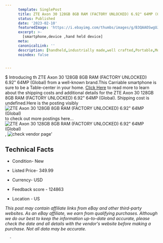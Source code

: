 ```yaml
---
      template: SinglePost
      title: ZTE Axon 30 128GB 8GB RAM (FACTORY UNLOCKED) 6.92" 64MP (Global)
      status: Published
      date: '2023-02-10'
      featuredImage: 'https://i.ebayimg.com/thumbs/images/g/B3QAAOSwgUJhNk6q/s-l225.jpg'
      excerpt: >-
        [smartphone,device ,hand held device]
      meta:
      canonicalLink: ''
      description: [handheld,industrially made,well crafted,Portable,Mobile,Compact,Convenient,Lightweight,Maneuverable,Man-portable,Miniature,Carriable,Hand-held,Light,Holdable,Transportable,Mobile device,Pocket-sized,On-the-go,Wireless,Cordless,Compact size,Convenient size, smartphone,device ,hand held device]
      noindex: false
      

---
```

$
      Introducing th ZTE Axon 30 128GB 8GB RAM (FACTORY UNLOCKED) 6.92" 64MP (Global) from a well-known brand.This Carriable smartphone is sure to be a Table-center in your home. [Click Here](https://www.ebay.com/itm/194347440784?hash=item2d40029a90%3Ag%3AB3QAAOSwgUJhNk6q&mkevt=1&mkcid=1&mkrid=711-53200-19255-0&campid=%253CePNCampaignId%253E&customid=%253CreferenceId%253E&toolid=10049) to read more to learn about the shipping costs and additional details for the ZTE Axon 30 128GB 8GB RAM (FACTORY UNLOCKED) 6.92" 64MP (Global). Shipping cost is undefined.Here is the posting visibly ![ZTE Axon 30 128GB 8GB RAM (FACTORY UNLOCKED) 6.92" 64MP (Global)](https://i.ebayimg.com/thumbs/images/g/B3QAAOSwgUJhNk6q/s-l225.jpg) to check out more postings here... ![ZTE Axon 30 128GB 8GB RAM (FACTORY UNLOCKED) 6.92" 64MP (Global)](https://i.ebayimg.com/images/g/B3QAAOSwgUJhNk6q/s-l960.jpg), ![check vendor page](https://origin-galleryplus.ebayimg.com/ws/web/194347440784_2_0_1/225x225.jpg)'

      

 ## Technical Facts 



     
      

 - Condition- New 


      

 - Listed Price- 349.99 


      

 - Currency- USD 


      

 - Feedback score - 124863 


      

 - Location - US 


      
      

 *_This post may contain affiliate links from eBay and other third-party websites. As an eBay affiliate, we earn from qualifying purchases. Although we do our best to keep the information up-to-date and accurate, please check the date and all details with the vendor's website before making a purchase. Not all data may be accurate._*




      -
